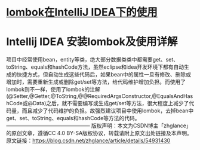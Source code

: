 # [lombok在IntelliJ IDEA下的使用](https://www.cnblogs.com/yjmyzz/p/lombok-with-intellij-idea.html)



 

# Intellij IDEA 安装lombok及使用详解

项目中经常使用bean，entity等类，绝大部分数据类类中都需要get、set、toString、equals和hashCode方法，虽然eclipse和idea开发环境下都有自动生成的快捷方式，但自动生成这些代码后，如果bean中的属性一旦有修改、删除或增加时，需要重新生成或删除get/set等方法，给代码维护增加负担。而使用了lombok则不一样，使用了lombok的注解(@Setter,@Getter,@ToString,@@RequiredArgsConstructor,@EqualsAndHashCode或@Data)之后，就不需要编写或生成get/set等方法，很大程度上减少了代码量，而且减少了代码维护的负担。故强烈建议项目中使用lombok，去掉bean中get、set、toString、equals和hashCode等方法的代码。
————————————————
版权声明：本文为CSDN博主「zhglance」的原创文章，遵循CC 4.0 BY-SA版权协议，转载请附上原文出处链接及本声明。
原文链接：https://blog.csdn.net/zhglance/article/details/54931430